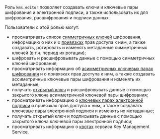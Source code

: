 Роль `kms.editor` позволяет создавать ключи и ключевые пары шифрования и электронной подписи, а также использовать их для шифрования, расшифрования и подписи данных.

Пользователи с этой ролью могут:
* просматривать список [симметричных ключей](../../kms/concepts/key.md) шифрования, информацию о них и о [привязках](../../iam/concepts/access-control/index.md#access-bindings) прав доступа к ним, а также создавать, ротировать и изменять метаданные симметричных ключей (в т.ч. период их ротации);
* шифровать и расшифровывать данные с помощью симметричных ключей шифрования;
* просматривать информацию об [асимметричных ключевых парах шифрования](../../kms/concepts/asymmetric-encryption-key.md) и о привязках прав доступа к ним, а также создавать ассиметричные ключевые пары шифрования и изменять их метаданные;
* получать [открытый ключ](../../kms/concepts/asymmetric-encryption.md#acquire-public-key) и расшифровывать данные с помощью закрытого ключа асимметричной ключевой пары шифрования;
* просматривать информацию о [ключевых парах электронной подписи](../../kms/concepts/asymmetric-signature-key.md) и привязках прав доступа к ним, а также создавать ключевые пары электронной подписи и изменять их метаданные;
* получать открытый ключ и подписывать данные с помощью закрытого ключа ключевой пары электронной подписи;
* просматривать информацию о [квотах](../../kms/concepts/limits.md#kms-quotas) сервиса Key Management Service.